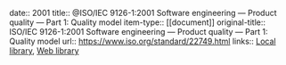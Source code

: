 date:: 2001
title:: @ISO/IEC 9126-1:2001 Software engineering — Product quality — Part 1: Quality model
item-type:: [[document]]
original-title:: ISO/IEC 9126-1:2001 Software engineering — Product quality — Part 1: Quality model
url:: https://www.iso.org/standard/22749.html
links:: [Local library](zotero://select/library/items/HGFGCUA2), [Web library](https://www.zotero.org/users/6520516/items/HGFGCUA2)
